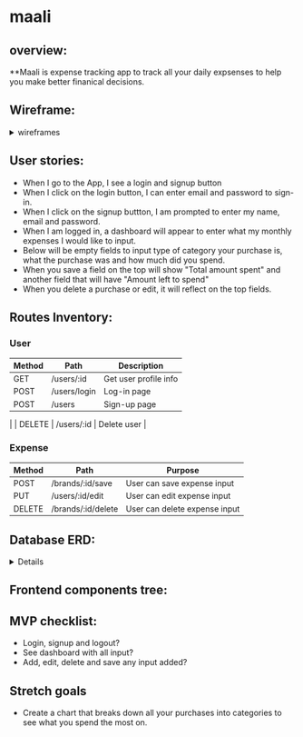 # maali

## overview:
**Maali is expense tracking app to track all your daily expsenses to help you make better finanical decisions.


## Wireframe:
<details>
<summary>wireframes</summary>
![1](./screenshots/maali1.png)
![1](./screenshots/maali2.png)
</details>


## User stories:
- When I go to the App, I see a login and signup button
- When I click on the login button, I can enter email and password to sign-in.
- When I click on the signup buttton, I am prompted to enter my name, email and password.
- When I am logged in, a dashboard will appear to enter what my monthly expenses I would like to input.
- Below will be empty fields to input type of category your purchase is, what the purchase was and how much did you spend.
- When you save a field on the top will show "Total amount spent"  and another field that will have "Amount left to spend"
- When you delete a purchase or edit, it will reflect on the top fields.


## Routes Inventory:
### User
| Method | Path                   | Description                  |
|--------|------------------------|-----------------------------|
| GET    | /users/:id             | Get user profile info       |
 POST   | /users/login          | Log-in page                      |
| POST   | /users                 | Sign-up page                 |
|
| DELETE    | /users/:id             |  Delete user       |


### Expense
| Method | Path                   | Purpose                         |
|--------|------------------------|---------------------------------|
| POST   | /brands/:id/save       | User can save expense input           |
| PUT    | /users/:id/edit        | User can edit expense input      |
| DELETE | /brands/:id/delete     | User can delete expense input    |





## Database ERD:
<details>
![1](./screenshots/erd.png)
</details>


## Frontend components tree:

## MVP checklist:
- Login, signup and logout?
- See dashboard with all input?
- Add, edit, delete and save any input added?


## Stretch goals
- Create a chart that breaks down all your purchases into categories to see what you spend the most on.
